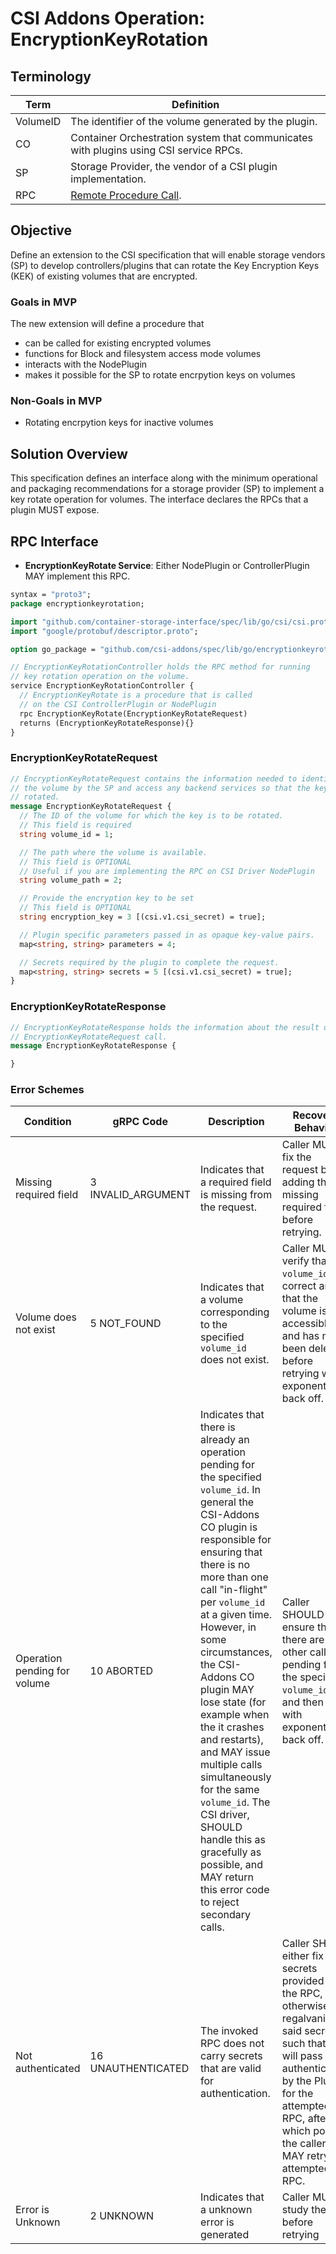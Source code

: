 # CSI Addons Operation: EncryptionKeyRotation

## Terminology

| Term     | Definition                                                                            |
| -------- | ------------------------------------------------------------------------------------- |
| VolumeID | The identifier of the volume generated by the plugin.                                 |
| CO       | Container Orchestration system that communicates with plugins using CSI service RPCs. |
| SP       | Storage Provider, the vendor of a CSI plugin implementation.                          |
| RPC      | [Remote Procedure Call](https://en.wikipedia.org/wiki/Remote_procedure_call).         |

## Objective

Define an extension to the CSI specification that will enable storage vendors
(SP) to develop controllers/plugins that can rotate the Key Encryption Keys (KEK)
of existing volumes that are encrypted.

### Goals in MVP

The new extension will define a procedure that

- can be called for existing encrypted volumes
- functions for Block and filesystem access mode volumes
- interacts with the NodePlugin
- makes it possible for the SP to rotate encrpytion keys on volumes

### Non-Goals in MVP

- Rotating encrpytion keys for inactive volumes

## Solution Overview

This specification defines an interface along with the minimum operational and
packaging recommendations for a storage provider (SP) to implement a key rotate operation for volumes. The interface declares the RPCs that a plugin
MUST expose.

## RPC Interface

- **EncryptionKeyRotate Service**: Either NodePlugin or ControllerPlugin MAY implement this RPC.

```protobuf
syntax = "proto3";
package encryptionkeyrotation;

import "github.com/container-storage-interface/spec/lib/go/csi/csi.proto";
import "google/protobuf/descriptor.proto";

option go_package = "github.com/csi-addons/spec/lib/go/encryptionkeyrotation";

// EncryptionKeyRotationController holds the RPC method for running
// key rotation operation on the volume.
service EncryptionKeyRotationController {
  // EncryptionKeyRotate is a procedure that is called
  // on the CSI ControllerPlugin or NodePlugin
  rpc EncryptionKeyRotate(EncryptionKeyRotateRequest)
  returns (EncryptionKeyRotateResponse){}
}
```

### EncryptionKeyRotateRequest

```protobuf
// EncryptionKeyRotateRequest contains the information needed to identify
// the volume by the SP and access any backend services so that the key can be
// rotated.
message EncryptionKeyRotateRequest {
  // The ID of the volume for which the key is to be rotated.
  // This field is required
  string volume_id = 1;

  // The path where the volume is available.
  // This field is OPTIONAL
  // Useful if you are implementing the RPC on CSI Driver NodePlugin
  string volume_path = 2;

  // Provide the encryption key to be set
  // This field is OPTIONAL
  string encryption_key = 3 [(csi.v1.csi_secret) = true];

  // Plugin specific parameters passed in as opaque key-value pairs.
  map<string, string> parameters = 4;

  // Secrets required by the plugin to complete the request.
  map<string, string> secrets = 5 [(csi.v1.csi_secret) = true];
}
```

### EncryptionKeyRotateResponse

```protobuf
// EncryptionKeyRotateResponse holds the information about the result of the
// EncryptionKeyRotateRequest call.
message EncryptionKeyRotateResponse {

}
```

### Error Schemes

| Condition                    | gRPC Code          | Description                                                                                                                                                                                                                                                                                                                                                                                                                                                                                                                                                | Recovery Behavior                                                                                                                                                                                                                     |
| ---------------------------- | ------------------ | ---------------------------------------------------------------------------------------------------------------------------------------------------------------------------------------------------------------------------------------------------------------------------------------------------------------------------------------------------------------------------------------------------------------------------------------------------------------------------------------------------------------------------------------------------------- | ------------------------------------------------------------------------------------------------------------------------------------------------------------------------------------------------------------------------------------- |
| Missing required field       | 3 INVALID_ARGUMENT | Indicates that a required field is missing from the request.                                                                                                                                                                                                                                                                                                                                                                                                                                                                                               | Caller MUST fix the request by adding the missing required field before retrying.                                                                                                                                                     |
| Volume does not exist        | 5 NOT_FOUND        | Indicates that a volume corresponding to the specified `volume_id` does not exist.                                                                                                                                                                                                                                                                                                                                                                                                                                                                         | Caller MUST verify that the `volume_id` is correct and that the volume is accessible and has not been deleted before retrying with exponential back off.                                                                              |
| Operation pending for volume | 10 ABORTED         | Indicates that there is already an operation pending for the specified `volume_id`. In general the CSI-Addons CO plugin is responsible for ensuring that there is no more than one call "in-flight" per `volume_id` at a given time. However, in some circumstances, the CSI-Addons CO plugin MAY lose state (for example when the it crashes and restarts), and MAY issue multiple calls simultaneously for the same `volume_id`. The CSI driver, SHOULD handle this as gracefully as possible, and MAY return this error code to reject secondary calls. | Caller SHOULD ensure that there are no other calls pending for the specified `volume_id`, and then retry with exponential back off.                                                                                                   |
| Not authenticated            | 16 UNAUTHENTICATED | The invoked RPC does not carry secrets that are valid for authentication.                                                                                                                                                                                                                                                                                                                                                                                                                                                                                  | Caller SHALL either fix the secrets provided in the RPC, or otherwise regalvanize said secrets such that they will pass authentication by the Plugin for the attempted RPC, after which point the caller MAY retry the attempted RPC. |
| Error is Unknown             | 2 UNKNOWN          | Indicates that a unknown error is generated                                                                                                                                                                                                                                                                                                                                                                                                                                                                                                                | Caller MUST study the logs before retrying                                                                                                                                                                                            |
